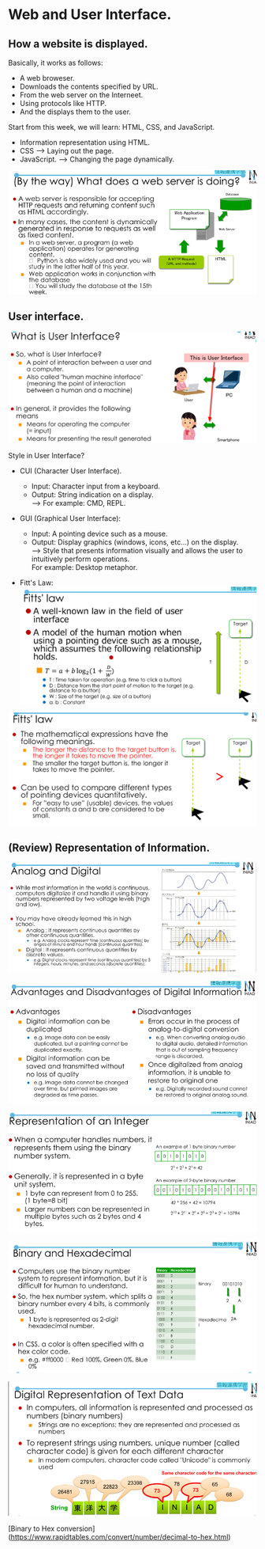 # Web and User Interface.  
## How a website is displayed.  
Basically, it works as follows:  
- A web broweser.  
- Downloads the contents specified by URL.  
- From the web server on the Interneet.  
- Using protocols like HTTP.  
- And the displays them to the user.  

Start from this week, we will learn: HTML, CSS, and JavaScript.  
- Information representation using HTML.  
- CSS --> Laying out the page.  
- JavaScript. --> Changing the page dynamically.  

![webpurpose](webpurpose.png)  

## User interface.  

![userInterface](userInterface.png)  

Style in User Interface?  
- CUI (Character User Interface).  
    + Input: Character input from a keyboard.  
    + Output: String indication on a display.  
    --> For example: CMD, REPL.  

- GUI (Graphical User Interface):  
    + Input: A pointing device such as a mouse.  
    + Output: Display graphics (windows, icons, etc...) on the display.  
    --> Style that presents information visually and allows the user to intuitively perform operations.  
    For example: Desktop metaphor.  
- Fitt's Law:  
![FittsLaws2.png](FittsLaws2.png)    

![FittsLaws.png](FittsLaws.png)  

## (Review) Representation of Information.  

![AnalogandDigital](AnalogandDigital.png)  

![proscons](proscons.png)  

![integer](integer.png)  

![hex](hex.png)  

![text](text.png)  

[Binary to Hex conversion] (https://www.rapidtables.com/convert/number/decimal-to-hex.html)  
  




